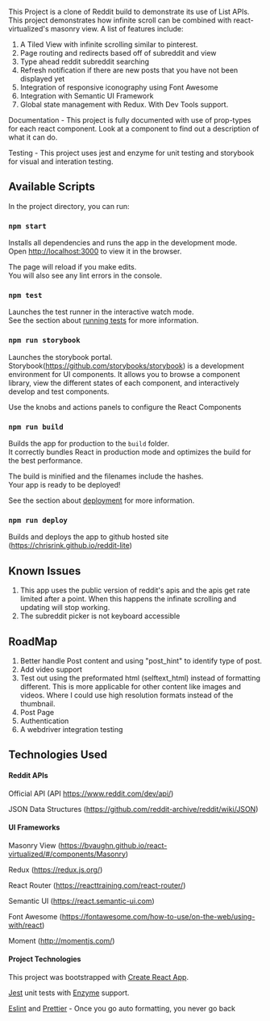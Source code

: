 This Project is a clone of Reddit build to demonstrate its use of List APIs.
This project demonstrates how infinite scroll can be combined with react-virtualized's masonry view. A list of features include:

1. A Tiled View with infinite scrolling similar to pinterest.
2. Page routing and redirects based off of subreddit and view
3. Type ahead reddit subreddit searching
4. Refresh notification if there are new posts that you have not been displayed yet
5. Integration of responsive iconography using Font Awesome
6. Integration with Semantic UI Framework
7. Global state management with Redux. With Dev Tools support.

Documentation - This project is fully documented with use of prop-types for each react component. Look at a component to find out a description of what it can do.

Testing - This project uses jest and enzyme for unit testing and storybook for visual and interation testing.

## Available Scripts

In the project directory, you can run:

### `npm start`

Installs all dependencies and runs the app in the development mode.<br>
Open [http://localhost:3000](http://localhost:3000) to view it in the browser.

The page will reload if you make edits.<br>
You will also see any lint errors in the console.

### `npm test`

Launches the test runner in the interactive watch mode.<br>
See the section about [running tests](https://facebook.github.io/create-react-app/docs/running-tests) for more information.

### `npm run storybook`

Launches the storybook portal.<br>
Storybook(https://github.com/storybooks/storybook) is a development environment for UI components. It allows you to browse a component library, view the different states of each component, and interactively develop and test components.

Use the knobs and actions panels to configure the React Components

### `npm run build`

Builds the app for production to the `build` folder.<br>
It correctly bundles React in production mode and optimizes the build for the best performance.

The build is minified and the filenames include the hashes.<br>
Your app is ready to be deployed!

See the section about [deployment](https://facebook.github.io/create-react-app/docs/deployment) for more information.

### `npm run deploy`

Builds and deploys the app to github hosted site (https://chrisrink.github.io/reddit-lite)

## Known Issues

1. This app uses the public version of reddit's apis and the apis get rate limited after a point. When this happens the infinate scrolling and updating will stop working.
2. The subreddit picker is not keyboard accessible

## RoadMap

1. Better handle Post content and using "post_hint" to identify type of post.
2. Add video support
3. Test out using the preformated html (selftext_html) instead of formatting different. This is more applicable for other content like images and videos. Where I could use high resolution formats instead of the thumbnail.
4. Post Page
5. Authentication
6. A webdriver integration testing

## Technologies Used

#### Reddit APIs

Official API (API https://www.reddit.com/dev/api/)

JSON Data Structures (https://github.com/reddit-archive/reddit/wiki/JSON)

#### UI Frameworks

Masonry View (https://bvaughn.github.io/react-virtualized/#/components/Masonry)

Redux (https://redux.js.org/)

React Router (https://reacttraining.com/react-router/)

Semantic UI (https://react.semantic-ui.com)

Font Awesome (https://fontawesome.com/how-to-use/on-the-web/using-with/react)

Moment (http://momentjs.com/)

#### Project Technologies

This project was bootstrapped with [Create React App](https://github.com/facebook/create-react-app).

[Jest](https://jestjs.io/) unit tests with [Enzyme](https://airbnb.io/enzyme/) support.

[Eslint](https://eslint.org/) and [Prettier](https://prettier.io/) - Once you go auto formatting, you never go back
